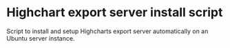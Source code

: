 Highchart export server install script
=================

Script to install and setup Highcharts export server automatically on an Ubuntu server instance. 
